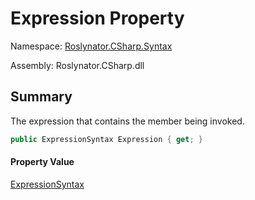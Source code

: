 # Expression Property

Namespace: [Roslynator.CSharp.Syntax](../../README.md)

Assembly: Roslynator\.CSharp\.dll

## Summary

The expression that contains the member being invoked\.

```csharp
public ExpressionSyntax Expression { get; }
```

#### Property Value

[ExpressionSyntax](https://docs.microsoft.com/en-us/dotnet/api/microsoft.codeanalysis.csharp.syntax.expressionsyntax)


